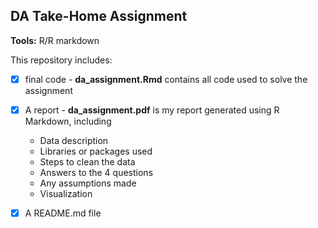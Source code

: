## DA Take-Home Assignment <br />
**Tools:** R/R markdown 

This repository includes: <br />
- [x] final code - **da_assignment.Rmd** contains all code used to solve the assignment <br />
- [x] A report - **da_assignment.pdf** is my report generated using R Markdown, including <br />
  * Data description
  * Libraries or packages used
  * Steps to clean the data
  * Answers to the 4 questions
  * Any assumptions made
  * Visualization
  
- [x] A README.md file
